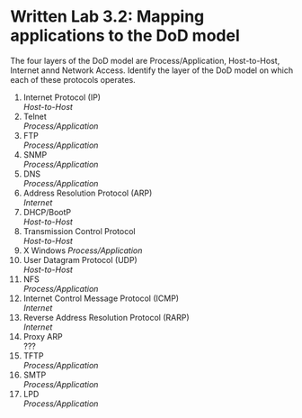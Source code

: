 # Written Lab 3.2: Mapping applications to the DoD model

The four layers of the DoD model are Process/Application, Host-to-Host, Internet annd Network Access. Identify the layer of the DoD model on which each of these protocols operates.

1. Internet Protocol (IP)  
    *Host-to-Host*
2. Telnet  
    *Process/Application*
3. FTP  
    *Process/Application*
4. SNMP  
    *Process/Application*
5. DNS  
    *Process/Application*
6. Address Resolution Protocol (ARP)  
    *Internet*
7. DHCP/BootP  
    *Host-to-Host*
8. Transmission Control Protocol  
   *Host-to-Host*
9. X Windows
    *Process/Application*
10. User Datagram Protocol (UDP)  
    *Host-to-Host*
11. NFS  
    *Process/Application*
12. Internet Control Message Protocol (ICMP)  
    *Internet*
13. Reverse Address Resolution Protocol (RARP)  
    *Internet*
14. Proxy ARP  
    ???
15. TFTP  
    *Process/Application*
16. SMTP  
    *Process/Application*
17. LPD  
    *Process/Application*